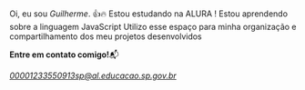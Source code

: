 
Oi, eu sou *Guilherme*. 👍🔥
Estou estudando na ALURA !
Estou aprendendo sobre a linguagem JavaScript
Utilizo esse espaço para minha organização e compartilhamento dos meu projetos desenvolvidos

**Entre em contato comigo!**📬

*00001233550913sp@al.educacao.sp.gov.br*
